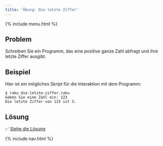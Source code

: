 ```yaml
---
title: 'Übung: Die letzte Ziffer'
---
```


{% include menu.html %}

## Problem

Schreiben Sie ein Programm, das eine positive ganze Zahl abfragt und ihre letzte Ziffer ausgibt.

## Beispiel

Hier ist ein mögliches Skript für die Interaktion mit dem Programm:

```console
$ raku die-letzte-ziffer.raku
Geben Sie eine Zahl ein: 123
Die letzte Ziffer von 123 ist 3.
```

## Lösung

✅ [Siehe die Lösung](lösung)

{% include nav.html %}